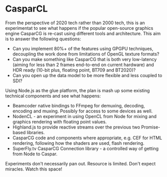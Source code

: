 # CasparCL

From the perspective of 2020 tech rather than 2000 tech, this is an experimentat to see what happens if the popular open-source graphics engine CasparCG is re-cast using different tools and architecture. This aim is to answer the following questions:

* Can you implement 80%+ of the features using GPGPU techniques, decoupling the work done from limitations of OpenGL texture formats?
* Can you make something like CasparCG that is both very low-latency (aiming for less than 2 frames end-to-end on current hardware) and HDR ready (10-bit plus, floating point, BT709 and BT2020)?
* Can you open up the data model to be more flexible and less coupled to SDI?

Using Node.js as the glue platform, the plan is mash up some existing technical components and see what happens:

* Beamcoder native bindings to FFmpeg for demuxing, decoding, encoding and muxing. Possibly for access to some devices as well.
* NodenCL - an experiment in using OpenCL from Node for mixing and graphics rendering with floating point values.
* Highland.js to provide reactive streams over the previous two Promise-based libraries.
* CasparCG code and components where appropriate, e.g. CEF for HTML rendering, following how the shaders are used, flash rendering.
* SuperFly.tv CasparCG Connection library - a controlled way of getting from Node to Caspar.

Experiments don't necessarily pan out. Resource is limited. Don't expect miracles. Watch this space!

